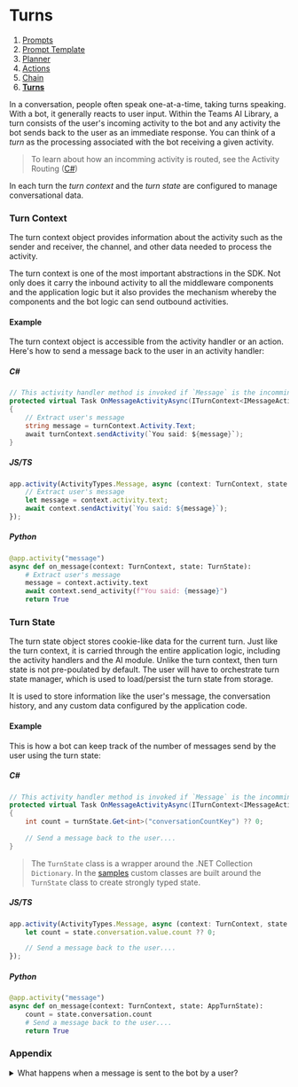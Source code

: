 # Turns

1. [Prompts](./00.PROMPTS.md)
2. [Prompt Template](./01.PROMPT-TEMPLATES.md)
3. [Planner](./02.PLANNER.md)
4. [Actions](./03.ACTIONS.md)
5. [Chain](./04.CHAIN.md)
6. [**Turns**](./05.TURNS.md)

In a conversation, people often speak one-at-a-time, taking turns speaking. With a bot, it generally reacts to user input. Within the Teams AI Library, a turn consists of the user's incoming activity to the bot and any activity the bot sends back to the user as an immediate response. You can think of a *turn* as the processing associated with the bot receiving a given activity.

> To learn about how an incomming activity is routed, see the Activity Routing ([C#](../getting-started/dotnet/02.ACTIVITY-ROUTING.md))

In each turn the *turn context* and the *turn state* are configured to manage conversational data. 

### Turn Context

The turn context object provides information about the activity such as the sender and receiver, the channel, and other data needed to process the activity.

The turn context is one of the most important abstractions in the SDK. Not only does it carry the inbound activity to all the middleware components and the application logic but it also provides the mechanism whereby the components and the bot logic can send outbound activities.

#### Example

The turn context object is accessible from the activity handler or an action. Here's how to send a message back to the user in an activity handler:

##### C#

```C#
// This activity handler method is invoked if `Message` is the incomming activity type.
protected virtual Task OnMessageActivityAsync(ITurnContext<IMessageActivity> turnContext, TurnState turnState, CancellationToken cancellationToken)
{ 
    // Extract user's message
    string message = turnContext.Activity.Text;
    await turnContext.sendActivity(`You said: ${message}`);
}
```

##### JS/TS

```ts
app.activity(ActivityTypes.Message, async (context: TurnContext, state: ApplicationTurnState) => {
    // Extract user's message
    let message = context.activity.text;
    await context.sendActivity(`You said: ${message}`);
});
```

##### Python

```python
@app.activity("message")
async def on_message(context: TurnContext, state: TurnState):
    # Extract user's message
    message = context.activity.text
    await context.send_activity(f"You said: {message}")
    return True
```

### Turn State

The turn state object stores cookie-like data for the current turn. Just like the turn context, it is carried through the entire application logic, including the activity handlers and the AI module. Unlike the turn context, then turn state is not pre-poulated by default. The user will have to orchestrate turn state manager, which is used to load/persist the turn state from storage.  

It is used to store information like the user's message, the conversation history, and any custom data configured by the application code.

#### Example

This is how a bot can keep track of the number of messages send by the user using the turn state:

##### C#

```C#
// This activity handler method is invoked if `Message` is the incomming activity type.
protected virtual Task OnMessageActivityAsync(ITurnContext<IMessageActivity> turnContext, TurnState turnState, CancellationToken cancellationToken)
{ 
    int count = turnState.Get<int>("conversationCountKey") ?? 0;
    
    // Send a message back to the user....
}
```

> The `TurnState` class is a wrapper around the .NET Collection `Dictionary`. In the [samples](../dotnet/samples/) custom classes are built around the `TurnState` class to create strongly typed state. 

##### JS/TS

```ts
app.activity(ActivityTypes.Message, async (context: TurnContext, state: ApplicationTurnState) => {
    let count = state.conversation.value.count ?? 0;

    // Send a message back to the user....
});
```

##### Python

```python
@app.activity("message")
async def on_message(context: TurnContext, state: AppTurnState):
    count = state.conversation.count
    # Send a message back to the user....
    return True
```

### Appendix

<details>
<summary>What happens when a message is sent to the bot by a user?</summary>
<br>

When a message is sent by the user it is routed to the bots `HTTP POST` endpoint `/api/messages`, which 
starts the routing process.

##### JS/TS

```typescript
server.post('/api/messages', async (req, res) => {
    // Route received a request to adapter for processing
    await adapter.process(req, res as any, async (context) => {
        // Dispatch to application for routing
        await app.run(context);
    });
});
```

##### C#

```C#
[Route("api/messages")]
[ApiController]
public class BotController : ControllerBase
{
    private readonly IBotFrameworkHttpAdapter _adapter;
    private readonly IBot _bot;

    public BotController(IBotFrameworkHttpAdapter adapter, IBot bot)
    {
        _adapter = adapter;
        _bot = bot;
    }

    [HttpPost]
    public async Task PostAsync(CancellationToken cancellationToken = default)
    {
        await _adapter.ProcessAsync
        (
            Request,
            Response,
            _bot,
            cancellationToken
        );
    }
}
```

##### Python

```python
api = FastAPI()

@api.post("/api/messages")
async def on_message(req: Request, res: Response):
    body = await req.json()
    activity = Activity().deserialize(body)
    auth_header = req.headers["Authorization"] if "Authorization" in req.headers else ""
    response = await app.process_activity(activity, auth_header)

    if response:
        res.status_code = response.status
        return response.body

    return None
```

</details>
